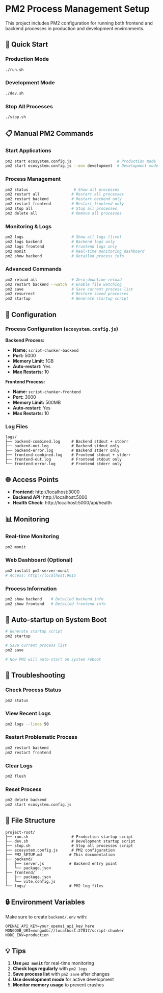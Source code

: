 # PM2 Process Management Setup

This project includes PM2 configuration for running both frontend and backend processes in production and development environments.

## 🚀 Quick Start

### Production Mode
```bash
./run.sh
```

### Development Mode
```bash
./dev.sh
```

### Stop All Processes
```bash
./stop.sh
```

## 📋 Manual PM2 Commands

### Start Applications
```bash
pm2 start ecosystem.config.js                    # Production mode
pm2 start ecosystem.config.js --env development  # Development mode
```

### Process Management
```bash
pm2 status                    # Show all processes
pm2 restart all              # Restart all processes
pm2 restart backend          # Restart backend only
pm2 restart frontend         # Restart frontend only
pm2 stop all                 # Stop all processes
pm2 delete all               # Remove all processes
```

### Monitoring & Logs
```bash
pm2 logs                     # Show all logs (live)
pm2 logs backend             # Backend logs only
pm2 logs frontend            # Frontend logs only
pm2 monit                    # Real-time monitoring dashboard
pm2 show backend             # Detailed process info
```

### Advanced Commands
```bash
pm2 reload all               # Zero-downtime reload
pm2 restart backend --watch  # Enable file watching
pm2 save                     # Save current process list
pm2 resurrect                # Restore saved processes
pm2 startup                  # Generate startup script
```

## 🔧 Configuration

### Process Configuration (`ecosystem.config.js`)

**Backend Process:**
- **Name:** `script-chunker-backend`
- **Port:** 5000
- **Memory Limit:** 1GB
- **Auto-restart:** Yes
- **Max Restarts:** 10

**Frontend Process:**
- **Name:** `script-chunker-frontend`
- **Port:** 3000
- **Memory Limit:** 500MB
- **Auto-restart:** Yes
- **Max Restarts:** 10

### Log Files
```
logs/
├── backend-combined.log     # Backend stdout + stderr
├── backend-out.log          # Backend stdout only
├── backend-error.log        # Backend stderr only
├── frontend-combined.log    # Frontend stdout + stderr
├── frontend-out.log         # Frontend stdout only
└── frontend-error.log       # Frontend stderr only
```

## 🌐 Access Points

- **Frontend:** http://localhost:3000
- **Backend API:** http://localhost:5000
- **Health Check:** http://localhost:5000/api/health

## 📊 Monitoring

### Real-time Monitoring
```bash
pm2 monit
```

### Web Dashboard (Optional)
```bash
pm2 install pm2-server-monit
# Access: http://localhost:9615
```

### Process Information
```bash
pm2 show backend    # Detailed backend info
pm2 show frontend   # Detailed frontend info
```

## 🔄 Auto-startup on System Boot

```bash
# Generate startup script
pm2 startup

# Save current process list
pm2 save

# Now PM2 will auto-start on system reboot
```

## 🐛 Troubleshooting

### Check Process Status
```bash
pm2 status
```

### View Recent Logs
```bash
pm2 logs --lines 50
```

### Restart Problematic Process
```bash
pm2 restart backend
pm2 restart frontend
```

### Clear Logs
```bash
pm2 flush
```

### Reset Process
```bash
pm2 delete backend
pm2 start ecosystem.config.js
```

## 📁 File Structure

```
project-root/
├── run.sh                   # Production startup script
├── dev.sh                   # Development startup script
├── stop.sh                  # Stop all processes script
├── ecosystem.config.js      # PM2 configuration
├── PM2_SETUP.md            # This documentation
├── backend/
│   ├── server.js           # Backend entry point
│   └── package.json
├── frontend/
│   ├── package.json
│   └── vite.config.js
└── logs/                   # PM2 log files
```

## 🔒 Environment Variables

Make sure to create `backend/.env` with:
```env
OPENAI_API_KEY=your_openai_api_key_here
MONGODB_URI=mongodb://localhost:27017/script-chunker
NODE_ENV=production
```

## 💡 Tips

1. **Use `pm2 monit`** for real-time monitoring
2. **Check logs regularly** with `pm2 logs`
3. **Save process list** with `pm2 save` after changes
4. **Use development mode** for active development
5. **Monitor memory usage** to prevent crashes
